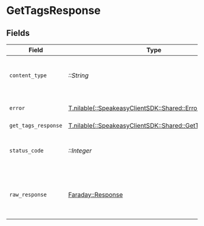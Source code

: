 # GetTagsResponse


## Fields

| Field                                                                                              | Type                                                                                               | Required                                                                                           | Description                                                                                        |
| -------------------------------------------------------------------------------------------------- | -------------------------------------------------------------------------------------------------- | -------------------------------------------------------------------------------------------------- | -------------------------------------------------------------------------------------------------- |
| `content_type`                                                                                     | *::String*                                                                                         | :heavy_check_mark:                                                                                 | HTTP response content type for this operation                                                      |
| `error`                                                                                            | [T.nilable(::SpeakeasyClientSDK::Shared::Error)](../../models/shared/error.md)                     | :heavy_minus_sign:                                                                                 | Default error response                                                                             |
| `get_tags_response`                                                                                | [T.nilable(::SpeakeasyClientSDK::Shared::GetTagsResponse)](../../models/shared/gettagsresponse.md) | :heavy_minus_sign:                                                                                 | OK                                                                                                 |
| `status_code`                                                                                      | *::Integer*                                                                                        | :heavy_check_mark:                                                                                 | HTTP response status code for this operation                                                       |
| `raw_response`                                                                                     | [Faraday::Response](https://www.rubydoc.info/gems/faraday/Faraday/Response)                        | :heavy_check_mark:                                                                                 | Raw HTTP response; suitable for custom response parsing                                            |